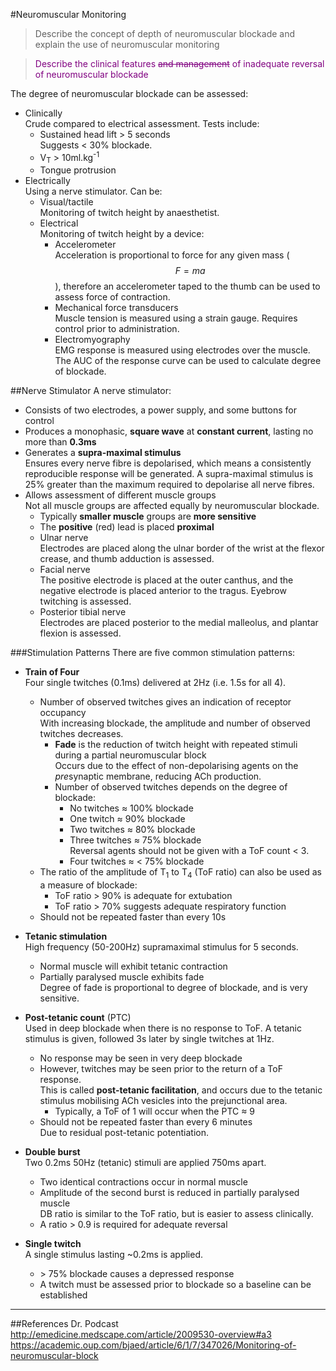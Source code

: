 #Neuromuscular Monitoring

> Describe the concept of depth of neuromuscular blockade and explain the use of neuromuscular monitoring 

<!--></!-->

> <p style="color:purple";>Describe the clinical features <strike>and management</strike> of inadequate reversal of neuromuscular blockade</p>

The degree of neuromuscular blockade can be assessed:
* Clinically  
Crude compared to electrical assessment. Tests include:
    * Sustained head lift > 5 seconds  
    Suggests < 30% blockade.
    * V<sub>T</sub> > 10ml.kg<sup>-1</sup>
    * Tongue protrusion
* Electrically  
Using a nerve stimulator. Can be:
    * Visual/tactile  
    Monitoring of twitch height by anaesthetist.
    * Electrical  
    Monitoring of twitch height by a device:
        * Accelerometer  
        Acceleration is proportional to force for any given mass ($$F = ma$$), therefore an accelerometer taped to the thumb can be used to assess force of contraction.
        * Mechanical force transducers  
        Muscle tension is measured using a strain gauge. Requires control prior to administration.
        * Electromyography  
        EMG response is measured using electrodes over the muscle. The AUC of the response curve can be used to calculate degree of blockade.
    
##Nerve Stimulator
A nerve stimulator:
* Consists of two electrodes, a power supply, and some buttons for control
* Produces a monophasic, **square wave** at **constant current**, lasting no more than **0.3ms**
* Generates a **supra-maximal stimulus**  
Ensures every nerve fibre is depolarised, which means a consistently reproducible response will be generated. A supra-maximal stimulus is 25% greater than the maximum required to depolarise all nerve fibres.
* Allows assessment of different muscle groups  
Not all muscle groups are affected equally by neuromuscular blockade.
    * Typically **smaller muscle** groups are **more sensitive**
    * The **positive** (red) lead is placed **proximal**
    * Ulnar nerve  
    Electrodes are placed along the ulnar border of the wrist at the flexor crease, and thumb adduction is assessed.
    * Facial nerve  
    The positive electrode is placed at the outer canthus, and the negative electrode is placed anterior to the tragus. Eyebrow twitching is assessed.
    * Posterior tibial nerve  
    Electrodes are placed posterior to the medial malleolus, and plantar flexion is assessed.

            
###Stimulation Patterns
There are five common stimulation patterns:
* **Train of Four**  
Four single twitches (0.1ms) delivered at 2Hz (i.e. 1.5s for all 4).
    * Number of observed twitches gives an indication of receptor occupancy  
    With increasing blockade, the amplitude and number of observed twitches decreases.
        * **Fade** is the reduction of twitch height with repeated stimuli during a partial neuromuscular block  
        Occurs due to the effect of non-depolarising agents on the *pre*synaptic membrane, reducing ACh production.
        * Number of observed twitches depends on the degree of blockade:
            * No twitches ≈ 100% blockade
            * One twitch ≈ 90% blockade
            * Two twitches ≈ 80% blockade
            * Three twitches ≈ 75% blockade  
            Reversal agents should not be given with a ToF count < 3.
            * Four twitches ≈ < 75% blockade
    * The ratio of the amplitude of T<sub>1</sub> to T<sub>4</sub> (ToF ratio) can also be used as a measure of blockade:
        * ToF ratio > 90% is adequate for extubation
        * ToF ratio > 70% suggests adequate respiratory function
    * Should not be repeated faster than every 10s


* **Tetanic stimulation**  
High frequency (50-200Hz) supramaximal stimulus for 5 seconds.
    * Normal muscle will exhibit tetanic contraction
    * Partially paralysed muscle exhibits fade  
    Degree of fade is proportional to degree of blockade, and is very sensitive.

        
* **Post-tetanic count** (PTC)  
Used in deep blockade when there is no response to ToF. A tetanic stimulus is given, followed 3s later by single twitches at 1Hz.
    * No response may be seen in very deep blockade
    * However, twitches may be seen prior to the return of a ToF response.  
    This is called **post-tetanic facilitation**, and occurs due to the tetanic stimulus mobilising ACh vesicles into the prejunctional area.
        * Typically, a ToF of 1 will occur when the PTC ≈ 9
    * Should not be repeated faster than every 6 minutes  
    Due to residual post-tetanic potentiation.



* **Double burst**  
Two 0.2ms 50Hz (tetanic) stimuli are applied 750ms apart.
    * Two identical contractions occur in normal muscle
    * Amplitude of the second burst is reduced in partially paralysed muscle  
    DB ratio is similar to the ToF ratio, but is easier to assess clinically.
    * A ratio > 0.9 is required for adequate reversal
    

* **Single twitch**  
A single stimulus lasting ~0.2ms is applied.
    * \> 75% blockade causes a depressed response
    * A twitch must be assessed prior to blockade so a baseline can be established


---
##References
Dr. Podcast
http://emedicine.medscape.com/article/2009530-overview#a3
https://academic.oup.com/bjaed/article/6/1/7/347026/Monitoring-of-neuromuscular-block